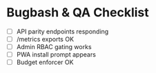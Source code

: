 # Bugbash & QA Checklist
- [ ] API parity endpoints responding
- [ ] /metrics exports OK
- [ ] Admin RBAC gating works
- [ ] PWA install prompt appears
- [ ] Budget enforcer OK
